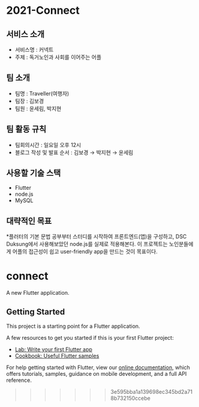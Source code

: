 

# 2021-Connect

## 서비스 소개
* 서비스명 : 커넥트
* 주제 : 독거노인과 사회를 이어주는 어플

## 팀 소개
* 팀명 : Traveller(여행자)
* 팀장 : 김보경
* 팀원 : 윤세림, 박지현

## 팀 활동 규칙
* 팀회의시간 : 일요일 오후 12시  
* 블로그 작성 및 발표 순서 : 김보경 → 박지현 → 윤세림 

## 사용할 기술 스택
* Flutter
* node.js
* MySQL

## 대략적인 목표
*플러터의 기본 문법 공부부터 스터디를 시작하여 프론트엔드(앱)을 구성하고, DSC Duksung에서 사용해보았던 node.js를 실제로 적용해본다. 
이 프로젝트는 노인분들에게 어플의 접근성이 쉽고 user-friendly app을 만드는 것이 목표이다.

# connect

A new Flutter application.

## Getting Started

This project is a starting point for a Flutter application.

A few resources to get you started if this is your first Flutter project:

- [Lab: Write your first Flutter app](https://flutter.dev/docs/get-started/codelab)
- [Cookbook: Useful Flutter samples](https://flutter.dev/docs/cookbook)

For help getting started with Flutter, view our
[online documentation](https://flutter.dev/docs), which offers tutorials,
samples, guidance on mobile development, and a full API reference.
>>>>>>> 3e595bba1a139698ec345bd2a718b732150ccebe
